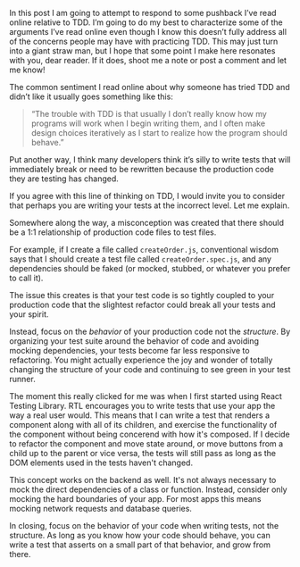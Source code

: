 In this post I am going to attempt to respond to some pushback I’ve read online relative to TDD. I’m going to do my best to characterize some of the arguments I’ve read online even though I know this doesn’t fully address all of the concerns people may have with practicing TDD. This may just turn into a giant straw man, but I hope that some point I make here resonates with you, dear reader. If it does, shoot me a note or post a comment and let me know!

The common sentiment I read online about why someone has tried TDD and didn’t like it usually goes something like this:

> “The trouble with TDD is that usually I don’t really know how my programs will work when I begin writing them, and I often make design choices iteratively as I start to realize how the program should behave.”

Put another way, I think many developers think it’s silly to write tests that will immediately break or need to be rewritten because the production code they are testing has changed.

If you agree with this line of thinking on TDD, I would invite you to consider that perhaps you are writing your tests at the incorrect level. Let me explain.

Somewhere along the way, a misconception was created that there should be a 1:1 relationship of production code files to test files. 

For example, if I create a file called `createOrder.js`, conventional wisdom says that I should create a test file called `createOrder.spec.js`, and any dependencies should be faked (or mocked, stubbed, or whatever you prefer to call it).

The issue this creates is that your test code is so tightly coupled to your production code that the slightest refactor could break all your tests and your spirit.

Instead, focus on the _behavior_ of your production code not the _structure_. By organizing your test suite around the behavior of code and avoiding mocking dependencies, your tests become far less responsive to refactoring. You might actually experience the joy and wonder of totally changing the structure of your code and continuing to see green in your test runner.

The moment this really clicked for me was when I first started using React Testing Library. RTL encourages you to write tests that use your app the way a real user would. This means that I can write a test that renders a component along with all of its children, and exercise the functionality of the component without being concerend with how it's composed. If I decide to refactor the component and move state around, or move buttons from a child up to the parent or vice versa, the tests will still pass as long as the DOM elements used in the tests haven't changed.

This concept works on the backend as well. It's not always necessary to mock the direct dependencies of a class or function. Instead, consider only mocking the hard boundaries of your app. For most apps this means mocking network requests and database queries.

In closing, focus on the behavior of your code when writing tests, not the structure. As long as you know how your code should behave, you can write a test that asserts on a small part of that behavior, and grow from there.
